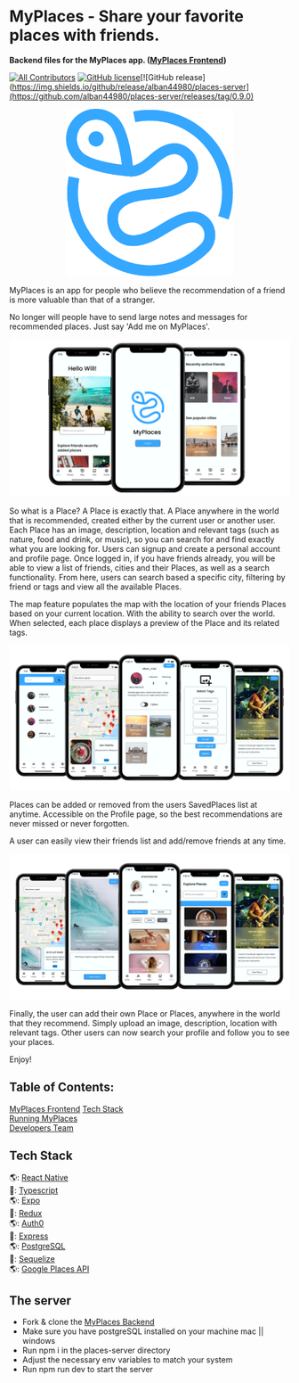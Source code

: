 # MyPlaces - Share your favorite places with friends.
**Backend files for the MyPlaces app. ([MyPlaces Frontend](https://github.com/alban44980/places-client))**

[![All Contributors](https://img.shields.io/badge/all_contributors-4-yellow.svg?style=flat-square)](#contributors-)
[![GitHub license](https://img.shields.io/github/license/alban44980/places-client)](https://github.com/alban44980/places-server/blob/develop/LICENSE)[![GitHub release](https://img.shields.io/github/release/alban44980/places-server](https://github.com/alban44980/places-server/releases/tag/0.9.0)

<p align="center">
 <img src="./readmeFiles/myplaceslogo1.png" alt="myplaces logo" width="300px;" >
</p>

MyPlaces is an app for people who believe the recommendation of a friend is more valuable than that of a stranger.

No longer will people have to send large notes and messages for recommended places. Just say 'Add me on MyPlaces'. 

<p align="center">
 <img src="./readmeFiles/myplaces1.png" >
</p>

So what is a Place? A Place is exactly that. A Place anywhere in the world that is recommended, created either by the current user or another user. Each Place has an image, description, location and relevant tags (such as nature, food and drink, or music), so you can search for and find exactly what you are looking for. Users can signup and create a personal account and profile page. Once logged in, if you have friends already, you will be able to view a list of friends, cities and their Places, as well as a search functionality. From here, users can search based a specific city, filtering by friend or tags and view all the available Places.

The map feature populates the map with the location of your friends Places based on your current location. With the ability to search over the world. When selected, each place displays a preview of the Place and its related tags.

<p align="center">
 <img src="./readmeFiles/myplaces2.png" >
</p>

Places can be added or removed from the users SavedPlaces list at anytime. Accessible on the Profile page, so the best recommendations are never missed or never forgotten. 

A user can easily view their friends list and add/remove friends at any time.

<p align="center">
 <img src="./readmeFiles/myplaces3.png" >
</p>

Finally, the user can add their own Place or Places, anywhere in the world that they recommend. Simply upload an image, description, location with relevant tags. Other users can now search your profile and follow you to see your places.

Enjoy!


## Table of Contents:

[MyPlaces Frontend](https://github.com/alban44980/places-client)
[Tech Stack](#tech-stack)  
[Running MyPlaces](#running-myplaces)  
[Developers Team](#developers-team)  


## Tech Stack

🌎: [React Native](https://reactnative.dev/)  
📍: [Typescript](https://www.typescriptlang.org/)  
🌎: [Expo](https://expo.io/)  
📍: [Redux](https://redux.js.org/)  
🌎: [Auth0](https://auth0.com/)  
📍: [Express](https://expressjs.com/)  
🌎: [PostgreSQL](https://www.postgresql.org/)  
📍: [Sequelize](https://sequelize.org/)   
🌎: [Google Places API](https://cloud.google.com/maps-platform/places)


## The server

- Fork & clone the [MyPlaces Backend](https://github.com/alban44980/places-server)
- Make sure you have postgreSQL installed on your machine mac || windows
- Run npm i in the places-server directory
- Adjust the necessary env variables to match your system
- Run npm run dev to start the server

